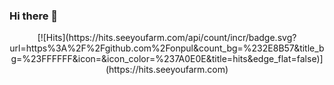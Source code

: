 ### Hi there 👋
  <div align=center>
  [![Hits](https://hits.seeyoufarm.com/api/count/incr/badge.svg?url=https%3A%2F%2Fgithub.com%2Fonpul&count_bg=%232E8B57&title_bg=%23FFFFFF&icon=&icon_color=%237A0E0E&title=hits&edge_flat=false)](https://hits.seeyoufarm.com)
  </div>
